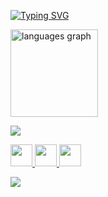 <!-- Nome digitando animado -->
[![Typing SVG](https://readme-typing-svg.herokuapp.com?font=Poppins&weight=700&size=30&pause=1000&color=61DAFB&width=600&lines=Hello+World!;My+name+is+Diogo+Buzatto)](https://git.io/typing-svg)

<!-- Estatísticas GitHub -->
<p align="left">
  <img src="https://github-readme-stats.vercel.app/api/top-langs?username=dbuzatto&locale=en&hide_title=false&layout=compact&langs_count=4&theme=react&hide_border=true&card_width=350&cache_seconds=0" height="140" alt="languages graph" />
</p>

<!-- Skills -->
<p align="left">
  <img src="https://skillicons.dev/icons?i=docker,py,kubernetes,terraform,aws,gcp,gitlab,linux" />
</p>

<!-- Redes sociais -->
<p align="left">
  <a href="https://instagram.com/buzattoo" target="_blank">
    <img src="https://img.shields.io/badge/-Instagram-%23E4405F?style=for-the-badge&logo=instagram&logoColor=white" height="35" />
  </a>
  <a href="https://www.linkedin.com/in/diogo-buzatto-352093204/" target="_blank">
    <img src="https://img.shields.io/badge/-LinkedIn-%230077B5?style=for-the-badge&logo=linkedin&logoColor=white" height="35" />
  </a>
  <a href="mailto:diogobuzatto16@gmail.com">
    <img src="https://img.shields.io/static/v1?message=Gmail&logo=gmail&label=&color=D14836&logoColor=white&labelColor=&style=for-the-badge" height="35" />
  </a>
</p>

<!-- Footer animado -->
<p align="left">
  <img src="https://capsule-render.vercel.app/api?type=waving&height=80&section=footer&color=0:50abc6,100:67dcff" />
</p>
